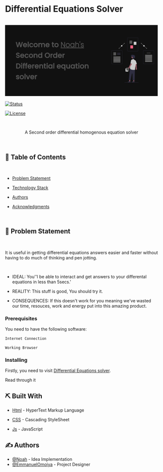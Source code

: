 # Differential Equations Solver


​
<img src="./assets/img/Noah.png" alt="Project Image">
<div display="flex">

[![Status](https://img.shields.io/badge/status-active-success.svg)]()

[![License](https://img.shields.io/badge/license-MIT-blue.svg)](LICENSE.md)

​

</div>

<p align="center"> A Second order differential homogenous equation solver
</p>

​

## 📝 Table of Contents

​

- [Problem Statement](#problem_statement)

- [Technology Stack](#tech_stack)

- [Authors](#authors)

- [Acknowledgments](#acknowledgments)

​

## 🧐 Problem Statement <a name = "problem_statement"></a>

​

It is useful in getting differential equations answers easier and faster without having to do much of thinking and pen jotting.

​

- IDEAL: You''l be able to interact and get answers to your differental equations in less than 5secs.'

- REALITY: This stuff is good, You should try it.

- CONSEQUENCES: If this doesn't work for you meaning we've wasted our time, resouces, work and energy put into this amazing product.


### Prerequisites

You need to have the following software:

```
Internet Connection
```

```
Working Browser
```

### Installing

Firstly, you need to visit [Differential Equations solver]('https://differential.vercel.app', "Differential Equations Solver").
 
Read through it


## ⛏️ Built With <a name = "tech_stack"></a>

- [Html](https://github.com/EmmanuelOmoiya) - HyperText Markup Language
- [CSS](https://w3schools.com/) - Cascading StyleSheet

- [Js](https://w3schools.com/) - JavaScript

## ✍️ Authors <a name = "authors"></a>

- [@Noah](https://github.com/Noah7-cyber, "Noag") - Idea Implementation
- [@EmmanuelOmoiya](https://github.com/EmmanuelOmoiya) - Project Designer



